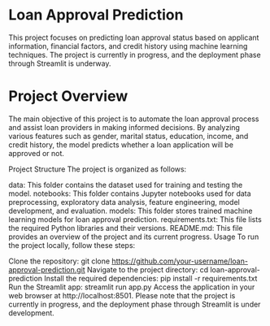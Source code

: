 # Loan Approval Prediction
This project focuses on predicting loan approval status based on applicant information, financial factors, and credit history using machine learning techniques. The project is currently in progress, and the deployment phase through Streamlit is underway.

# Project Overview
The main objective of this project is to automate the loan approval process and assist loan providers in making informed decisions. By analyzing various features such as gender, marital status, education, income, and credit history, the model predicts whether a loan application will be approved or not.

Project Structure
The project is organized as follows:

data: This folder contains the dataset used for training and testing the model.
notebooks: This folder contains Jupyter notebooks used for data preprocessing, exploratory data analysis, feature engineering, model development, and evaluation.
models: This folder stores trained machine learning models for loan approval prediction.
requirements.txt: This file lists the required Python libraries and their versions.
README.md: This file provides an overview of the project and its current progress.
Usage
To run the project locally, follow these steps:

Clone the repository: git clone https://github.com/your-username/loan-approval-prediction.git
Navigate to the project directory: cd loan-approval-prediction
Install the required dependencies: pip install -r requirements.txt
Run the Streamlit app: streamlit run app.py
Access the application in your web browser at http://localhost:8501.
Please note that the project is currently in progress, and the deployment phase through Streamlit is under development.
